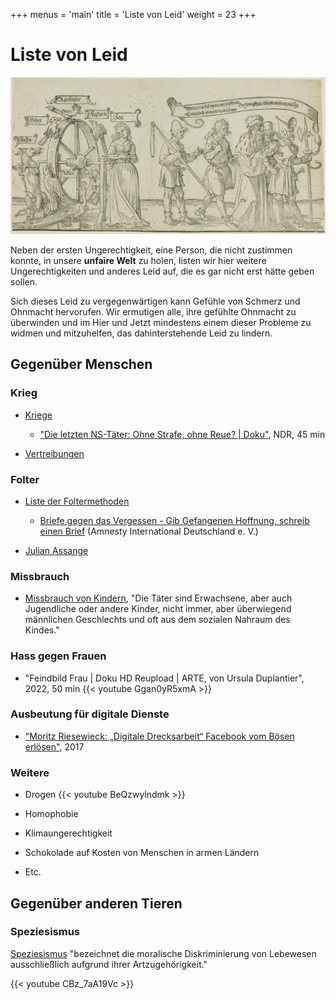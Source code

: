+++
menus = 'main'
title = 'Liste von Leid'
weight = 23
+++

# Liste von Leid

![](images/Chicago_Museum_Prints_and_Drawings_Albrecht_D_rer-1462875.jpg)

Neben der ersten Ungerechtigkeit, eine Person, die nicht zustimmen konnte,
in unsere **unfaire Welt** zu holen,
listen wir hier weitere Ungerechtigkeiten und anderes Leid auf,
die es gar nicht erst hätte geben sollen.

Sich dieses Leid zu vergegenwärtigen kann Gefühle von Schmerz und Ohnmacht hervorufen.
Wir ermutigen alle, ihre gefühlte Ohnmacht zu überwinden
und im Hier und Jetzt mindestens einem dieser Probleme zu widmen
und mitzuhelfen, das dahinterstehende Leid zu lindern.


## Gegenüber Menschen

### Krieg

* [Kriege](https://de.wikipedia.org/wiki/Krieg)

    * ["Die letzten NS-Täter: Ohne Strafe, ohne Reue? | Doku"](https://www.youtube.com/watch?v=RLxQfPhUZME), NDR, 45 min

* [Vertreibungen](https://de.wikipedia.org/wiki/Vertreibung)


### Folter

* [Liste der Foltermethoden](https://de.wikipedia.org/wiki/Folterinstrument)

    * [Briefe gegen das Vergessen - Gib Gefangenen Hoffnung, schreib einen Brief](https://www.amnesty.de/mitmachen/briefe-gegen-das-vergessen)
        (Amnesty International Deutschland e. V.)

* [Julian Assange](https://de.wikipedia.org/wiki/Julian_Assange)


### Missbrauch

* [Missbrauch von Kindern](https://de.wikipedia.org/wiki/Sexueller_Missbrauch_von_Kindern),
    "Die Täter sind Erwachsene, aber auch Jugendliche oder andere Kinder, nicht immer, aber überwiegend männlichen Geschlechts und oft aus dem sozialen Nahraum des Kindes."


### Hass gegen Frauen

* "Feindbild Frau | Doku HD Reupload | ARTE, von Ursula Duplantier", 2022, 50 min
    {{< youtube Ggan0yR5xmA >}}


### Ausbeutung für digitale Dienste

* ["Moritz Riesewieck: „Digitale Drecksarbeit“ Facebook vom Bösen erlösen"](https://www.deutschlandfunkkultur.de/moritz-riesewieck-digitale-drecksarbeit-facebook-vom-boesen-100.html), 2017


### Weitere

* Drogen
    {{< youtube BeQzwylndmk >}}


* Homophobie


* Klimaungerechtigkeit


* Schokolade auf Kosten von Menschen in armen Ländern


* Etc.


## Gegenüber anderen Tieren

### Speziesismus

[Speziesismus](https://de.wikipedia.org/wiki/Speziesismus) "bezeichnet die moralische Diskriminierung von Lebewesen ausschließlich aufgrund ihrer Artzugehörigkeit."

{{< youtube CBz_7aA19Vc >}}
